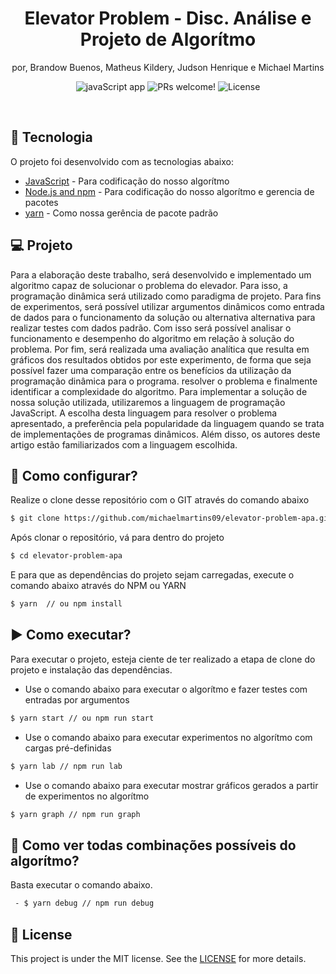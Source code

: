 <h1 align="center">
Elevator Problem - Disc. Análise e Projeto de Algorítmo
</h1>

<p align="center"> por, Brandow Buenos, Matheus Kildery, Judson Henrique e Michael Martins </p>

<p align="center">
  <row>
    <img src="https://badgen.net/badge/types/javaScript/blue?icon=flutter" alt="javaScript app"/>
    <img src="https://img.shields.io/static/v1?label=PRs&message=welcome&color=blue" alt="PRs welcome!" />
    <img alt="License" src="https://img.shields.io/static/v1?label=license&message=MIT&color=blue">
  </row>
</p>

<br>


## 🚀 Tecnologia

O projeto foi desenvolvido com as tecnologias abaixo:

- [JavaScript](https://www.javascript.com/) - Para codificação do nosso algorítmo
- [Node.js and npm](https://docs.npmjs.com/downloading-and-installing-node-js-and-npm) - Para codificação do nosso algorítmo e gerencia de pacotes
- [yarn](https://classic.yarnpkg.com/en/docs/install) - Como nossa gerência de pacote padrão





## 💻 Projeto

Para a elaboração deste trabalho, será desenvolvido e implementado um algoritmo capaz de solucionar o problema do elevador. Para isso, a programação dinâmica será utilizado como paradigma de projeto. Para fins de experimentos, será possível utilizar argumentos dinâmicos como entrada de dados para o funcionamento da solução ou alternativa alternativa para realizar testes com dados padrão. Com isso será possível analisar o funcionamento e desempenho do algoritmo em relação à solução do problema. Por fim, será realizada uma avaliação analítica que resulta em gráficos dos resultados obtidos por este experimento, de forma que seja possível fazer uma comparação entre os benefícios da utilização da programação dinâmica para o programa. resolver o problema e finalmente identificar a complexidade do algoritmo. Para implementar a solução de nossa solução utilizada, utilizaremos a linguagem de programação JavaScript. A escolha desta linguagem para resolver o problema apresentado, a preferência pela popularidade da linguagem quando se trata de implementações de programas dinâmicos. Além disso, os autores deste artigo estão familiarizados com a linguagem escolhida.


## 🤔 Como configurar?

 Realize o clone desse repositório com o GIT através do comando abaixo
 ```sh
 $ git clone https://github.com/michaelmartins09/elevator-problem-apa.git
 ```
 Após clonar o repositório, vá para dentro do projeto
 ```sh
 $ cd elevator-problem-apa
 ```
 E para que as dependências do projeto sejam carregadas, execute o comando abaixo através do NPM ou YARN
 ```sh
 $ yarn  // ou npm install
 ```
 
## ▶️ Como executar?
Para executar o projeto, esteja ciente de ter realizado a etapa de clone do projeto e instalação das dependências.

- Use o comando abaixo para executar o algorítmo e fazer testes com entradas por argumentos
```sh
$ yarn start // ou npm run start
```

- Use o comando abaixo para executar experimentos no algorítmo com cargas pré-definidas
```sh
$ yarn lab // npm run lab
```

- Use o comando abaixo para executar mostrar gráficos gerados a partir de experimentos no algorítmo
```sh
$ yarn graph // npm run graph
```

  
## 🧪 Como ver todas combinações possíveis do algorítmo?
Basta executar o comando abaixo.
 ```sh
  - $ yarn debug // npm run debug
  ```


## :memo: License

This project is under the MIT license. See the [LICENSE](LICENSE.md) for more details.

